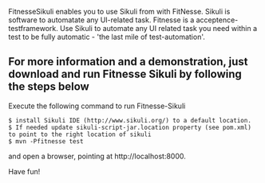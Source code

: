 FitnesseSikuli enables you to use Sikuli from with FitNesse.
Sikuli is software to automatate any UI-related task. Fitnesse is a acceptence-testframework. Use Sikuli to automate any UI related task you need within a test to be fully automatic - 'the last mile of test-automation'.

For more information and a demonstration, just download and run Fitnesse Sikuli by following the steps below
---------------

Execute the following command to run Fitnesse-Sikuli

	$ install Sikuli IDE (http://www.sikuli.org/) to a default location.
	$ If needed update sikuli-script-jar.location property (see pom.xml) to point to the right location of sikuli
	$ mvn -Pfitnesse test

and open a browser, pointing at http://localhost:8000.

Have fun!
